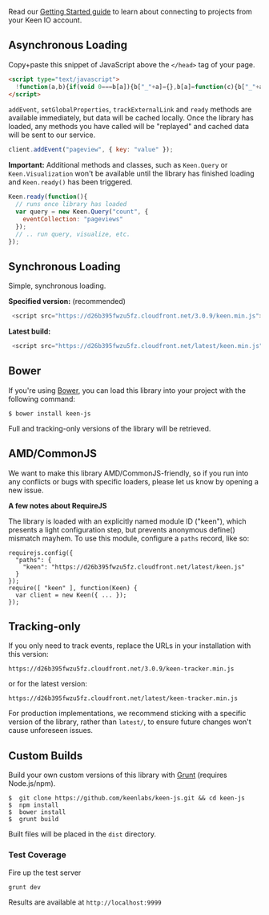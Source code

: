Read our [Getting Started guide](./Getting-Started) to learn about connecting to projects from your Keen IO account.

## Asynchronous Loading

Copy+paste this snippet of JavaScript above the `</head>` tag of your page.

```html
<script type="text/javascript">
  !function(a,b){if(void 0===b[a]){b["_"+a]={},b[a]=function(c){b["_"+a].clients=b["_"+a].clients||{},b["_"+a].clients[c.projectId]=this,this._config=c},b[a].ready=function(c){b["_"+a].ready=b["_"+a].ready||[],b["_"+a].ready.push(c)};for(var c=["addEvent","setGlobalProperties","trackExternalLink","on"],d=0;d<c.length;d++){var e=c[d],f=function(a){return function(){return this["_"+a]=this["_"+a]||[],this["_"+a].push(arguments),this}};b[a].prototype[e]=f(e)}var g=document.createElement("script");g.type="text/javascript",g.async=!0,g.src="https://d26b395fwzu5fz.cloudfront.net/3.0.9/keen.min.js";var h=document.getElementsByTagName("script")[0];h.parentNode.insertBefore(g,h)}}("Keen",this);
</script>
```

`addEvent`, `setGlobalProperties`, `trackExternalLink` and `ready` methods are available immediately, but data will be cached locally. Once the library has loaded, any methods you have called will be "replayed" and cached data will be sent to our service.

```javascript
client.addEvent("pageview", { key: "value" });
```

**Important:** Additional methods and classes, such as `Keen.Query` or `Keen.Visualization` won't be available until the library has finished loading and `Keen.ready()` has been triggered.

```javascript
Keen.ready(function(){
  // runs once library has loaded
  var query = new Keen.Query("count", {
    eventCollection: "pageviews"
  });
  // .. run query, visualize, etc.
});
```


## Synchronous Loading

Simple, synchronous loading.

**Specified version:** (recommended)

```javascript
 <script src="https://d26b395fwzu5fz.cloudfront.net/3.0.9/keen.min.js"></script>
```

**Latest build:**

```javascript
 <script src="https://d26b395fwzu5fz.cloudfront.net/latest/keen.min.js"></script>
```

## Bower

If you're using [Bower](http://bower.io/), you can load this library into your project with the following command:

`$ bower install keen-js`

Full and tracking-only versions of the library will be retrieved.

## AMD/CommonJS

We want to make this library AMD/CommonJS-friendly, so if you run into any conflicts or bugs with specific loaders, please let us know by opening a new issue.

**A few notes about RequireJS**

The library is loaded with an explicitly named module ID ("keen"), which presents a light configuration step, but prevents anonymous define() mismatch mayhem. To use this module, configure a `paths` record, like so:

```
requirejs.config({
  "paths": {
    "keen": "https://d26b395fwzu5fz.cloudfront.net/latest/keen.js"
  }
});
require([ "keen" ], function(Keen) {
  var client = new Keen({ ... });
});
```

## Tracking-only

If you only need to track events, replace the URLs in your installation with this version:

```
https://d26b395fwzu5fz.cloudfront.net/3.0.9/keen-tracker.min.js
```

or for the latest version:

```
https://d26b395fwzu5fz.cloudfront.net/latest/keen-tracker.min.js
```

For production implementations, we recommend sticking with a specific version of the library, rather than `latest/`, to ensure future changes won't cause unforeseen issues.


## Custom Builds

Build your own custom versions of this library with [Grunt](http://gruntjs.com/getting-started) (requires Node.js/npm).

```
$  git clone https://github.com/keenlabs/keen-js.git && cd keen-js
$  npm install
$  bower install
$  grunt build
```

Built files will be placed in the `dist` directory.


### Test Coverage

Fire up the test server

```
grunt dev
```

Results are available at `http://localhost:9999`
